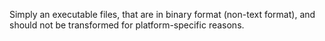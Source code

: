 Simply an executable files, that are in binary format (non-text format), and should not be transformed for platform-specific reasons.